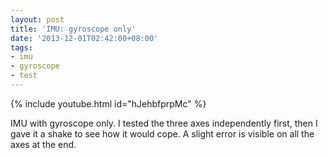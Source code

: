 ```yaml
---
layout: post
title: 'IMU: gyroscope only'
date: '2013-12-01T02:42:00+08:00'
tags:
- imu
- gyroscope
- test
---
```

{% include youtube.html id="hJehbfprpMc" %}

IMU with gyroscope only. I tested the three axes independently first, then I gave it a shake to see how it would cope. A slight error is visible on all the axes at the end.
